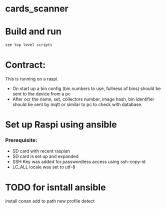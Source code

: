 # cards_scanner


# Build and run
```bash
see top level scripts
```
# Contract:
This is running on a raspi. 
- On start up a bin config (bin numbers to use, fullness of bins) should be sent to the device from a pc
- After ocr the name, set, collectors number, image hash, bin identifier should be sent by mqtt or similar to pc to check with database.


# Set up Raspi using ansible
### Prerequisite:
- SD card with recent raspian
- SD card is set up and expanded
- SSH Key was added for passwordless access using ssh-copy-id
- LC_ALL locale was set to utf-8


# TODO for isntall ansible
install conan
add to path
new profile detect